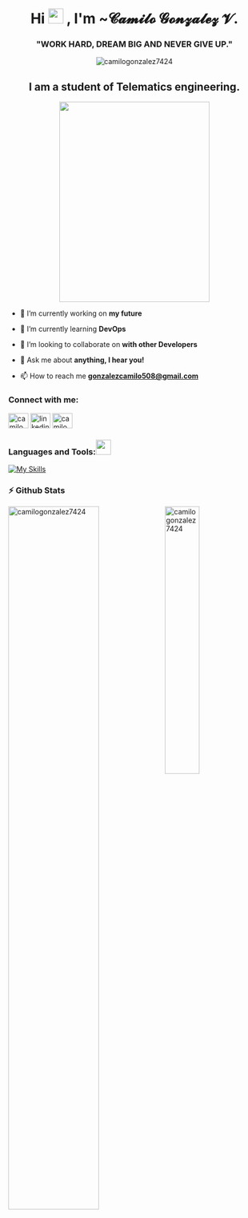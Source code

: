 <h1 align="center">Hi <img src="https://media.giphy.com/media/hvRJCLFzcasrR4ia7z/giphy.gif" height="30px"> , I'm ~𝓒𝓪𝓶𝓲𝓵𝓸 𝓖𝓸𝓷𝔃𝓪𝓵𝓮𝔃 𝓥.</h1>
<h3 align="center">"WORK HARD, DREAM BIG AND NEVER GIVE UP."</h3>

<p align="center"> <img src="https://komarev.com/ghpvc/?username=camilogonzalez7424&label=Profile%20views&color=0e75b6&style=flat" alt="camilogonzalez7424" /> </p>



<h2 align="center">I am a student of Telematics engineering.</h2>


<p align="center"> <img src="https://user-images.githubusercontent.com/69222739/109568041-4e391d80-7ab4-11eb-92bb-208b440a6c44.gif" width="300px" height="400"> </p>

- 🔭 I’m currently working on **my future**

- 🌱 I’m currently learning **DevOps**

- 👯 I’m looking to collaborate on **with other Developers**

- 💬 Ask me about **anything, I hear you!**

- 📫 How to reach me **gonzalezcamilo508@gmail.com**

<h3 align="left">Connect with me:</h3>
<p align="left">
<a href="https://twitter.com/camilogonzlezv3" target="blank"><img align="center" src="https://raw.githubusercontent.com/rahuldkjain/github-profile-readme-generator/master/src/images/icons/Social/twitter.svg" alt="camilogonzlezv3" height="30" width="40" /></a>
<a href="https://www.linkedin.com/in/camilo-gonzález-velasco-a52711208//" target="blank"><img align="center" src="https://raw.githubusercontent.com/rahuldkjain/github-profile-readme-generator/master/src/images/icons/Social/linked-in-alt.svg" alt="linkedin.com/in/camilo-gonzález-velasco-a52711208" height="30" width="40" /></a>
<a href="https://instagram.com/camilo.g15" target="blank"><img align="center" src="https://raw.githubusercontent.com/rahuldkjain/github-profile-readme-generator/master/src/images/icons/Social/instagram.svg" alt="camilo.g15" height="30" width="40" /></a>
</p>



 
<h3 align="left">Languages and Tools:<img src="https://media.giphy.com/media/WUlplcMpOCEmTGBtBW/giphy.gif" width="30"></h3>

[![My Skills](https://skillicons.dev/icons?i=eclipse,androidstudio,idea,sublime,vscode,visualstudio,arduino,postman,bootstrap,figma,matlab,git,github,heroku,docker,kafka,jenkins,kubernetes,ansible,terraform,latex,bash,powershell,mint,aws,azure,gcp,linux,r,java,js,html,css,kotlin,nodejs,react,redis,mongodb,firebase,mysql&perline=8)](https://skillicons.dev)




### :zap: Github Stats


<p>
&nbsp;<img align="left" src="https://github-readme-stats.vercel.app/api?username=camilogonzalez7424&show_icons=true&theme=react&include_all_commits=true&locale=en" alt="camilogonzalez7424" width="60%">

<img src="https://github-readme-stats.vercel.app/api/top-langs?username=camilogonzalez7424&show_icons=true&theme=react&include_all_commits=true&locale=en&layout=compact" alt="camilogonzalez7424" width="37%">
</p>
<br>

  
